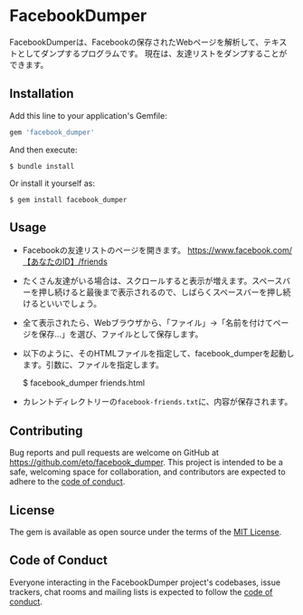 # FacebookDumper

FacebookDumperは、Facebookの保存されたWebページを解析して、テキストとしてダンプするプログラムです。
現在は、友達リストをダンプすることができます。

## Installation

Add this line to your application's Gemfile:

```ruby
gem 'facebook_dumper'
```

And then execute:

    $ bundle install

Or install it yourself as:

    $ gem install facebook_dumper

## Usage

- Facebookの友達リストのページを開きます。
https://www.facebook.com/【あなたのID】/friends

- たくさん友達がいる場合は、スクロールすると表示が増えます。スペースバーを押し続けると最後まで表示されるので、しばらくスペースバーを押し続けるといいでしょう。
- 全て表示されたら、Webブラウザから、「ファイル」→「名前を付けてページを保存…」を選び、ファイルとして保存します。
- 以下のように、そのHTMLファイルを指定して、facebook_dumperを起動します。引数に、ファイルを指定します。

    $ facebook_dumper friends.html

- カレントディレクトリーの`facebook-friends.txt`に、内容が保存されます。

## Contributing

Bug reports and pull requests are welcome on GitHub at https://github.com/eto/facebook_dumper. This project is intended to be a safe, welcoming space for collaboration, and contributors are expected to adhere to the [code of conduct](https://github.com/eto/facebook_dumper/blob/master/CODE_OF_CONDUCT.md).

## License

The gem is available as open source under the terms of the [MIT License](https://opensource.org/licenses/MIT).

## Code of Conduct

Everyone interacting in the FacebookDumper project's codebases, issue trackers, chat rooms and mailing lists is expected to follow the [code of conduct](https://github.com/eto/facebook_dumper/blob/master/CODE_OF_CONDUCT.md).
